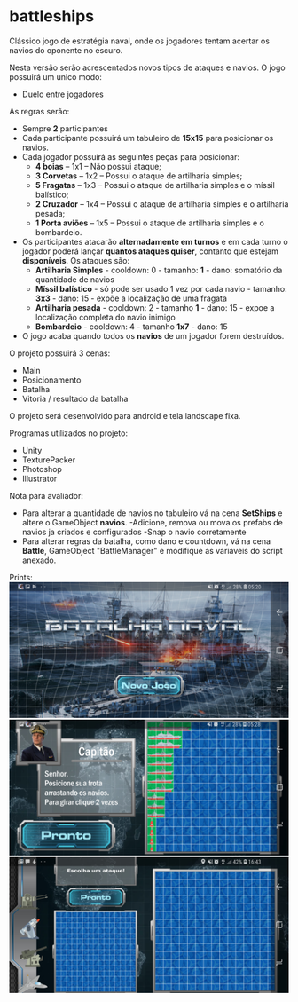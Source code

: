 # battleships

Clássico jogo de estratégia naval, onde os jogadores tentam acertar os navios do oponente no escuro.

Nesta versão serão acrescentados novos tipos de ataques e navios.
O jogo possuirá um unico modo:
* Duelo entre jogadores

As regras serão:
* Sempre **2** participantes
* Cada participante possuirá um tabuleiro de **15x15** para posicionar os navios.
* Cada jogador possuirá as seguintes peças para posicionar:
  - **4 boias** – 1x1 – Não possui ataque;
  - **3 Corvetas** – 1x2 – Possui o ataque de artilharia simples;
  - **5 Fragatas** – 1x3 – Possui o ataque de artilharia simples e o míssil balístico;
  - **2 Cruzador** – 1x4 – Possui o ataque de artilharia simples e o artilharia pesada;
  - **1 Porta aviões** – 1x5 – Possui o ataque de artilharia simples e o bombardeio.
* Os participantes atacarão **alternadamente em turnos** e em cada turno o jogador poderá lançar **quantos ataques quiser**, contanto que estejam **disponíveis**. Os ataques são:
  - **Artilharia Simples** - cooldown: 0 - tamanho: **1** - dano: somatório da quantidade de navios
  - **Míssil balístico** - só pode ser usado 1 vez por cada navio - tamanho: **3x3** - dano: 15 - expõe a localização de uma fragata
  - **Artilharia pesada** - cooldown: 2 - tamanho **1** - dano: 15 - expoe a localização completa do navio inimigo
  - **Bombardeio** - cooldown: 4 - tamanho **1x7** - dano: 15
* O jogo acaba quando todos os **navios** de um jogador forem destruídos.

O projeto possuirá 3 cenas:
* Main
* Posicionamento
* Batalha
* Vitoria / resultado da batalha

O projeto será desenvolvido para android e tela landscape fixa.

Programas utilizados no projeto:
* Unity
* TexturePacker
* Photoshop
* Illustrator

Nota para avaliador:
* Para alterar a quantidade de navios no tabuleiro vá na cena **SetShips** e altere o GameObject **navios**.
  -Adicione, remova ou mova os prefabs de navios ja criados e configurados
  -Snap o navio corretamente
* Para alterar regras da batalha, como dano e countdown, vá na cena **Battle**, GameObject "BattleManager" e modifique as variaveis do script anexado.


Prints:
![N|Solid](https://github.com/rafaelmcgs/battleships/blob/master/Referencias/prints/cena1.jpg?raw=true)
![N|Solid](https://github.com/rafaelmcgs/battleships/blob/master/Referencias/prints/cena2.jpg?raw=true)
![N|Solid](https://github.com/rafaelmcgs/battleships/blob/master/Referencias/prints/cena3.jpg?raw=true)

